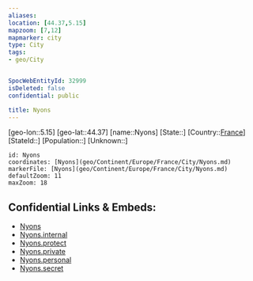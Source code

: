 ```yaml
---
aliases: 
location: [44.37,5.15]
mapzoom: [7,12] 
mapmarker: city 
type: City
tags:
- geo/City


SpocWebEntityId: 32999
isDeleted: false
confidential: public

title: Nyons
---
```

[geo-lon::5.15]
[geo-lat::44.37]
[name::Nyons]
[State::]
[Country::[France](geo/Continent/Europe/France.md)]
[StateId::]
[Population::]
[Unknown::]


```leaflet
id: Nyons
coordinates: [Nyons](geo/Continent/Europe/France/City/Nyons.md)
markerFile: [Nyons](geo/Continent/Europe/France/City/Nyons.md)
defaultZoom: 11 
maxZoom: 18
```


## Confidential Links & Embeds: 
- [Nyons](../../../../../../_public/geo/Continent/Europe/France/City/Nyons.md) 
- [Nyons.internal](../../../../../../_internal/geo/Continent/Europe/France/City/Nyons.internal.md) 
- [Nyons.protect](../../../../../../_protect/geo/Continent/Europe/France/City/Nyons.protect.md) 
- [Nyons.private](../../../../../../_private/geo/Continent/Europe/France/City/Nyons.private.md) 
- [Nyons.personal](../../../../../../_personal/geo/Continent/Europe/France/City/Nyons.personal.md) 
- [Nyons.secret](../../../../../../_secret/geo/Continent/Europe/France/City/Nyons.secret.md) 
